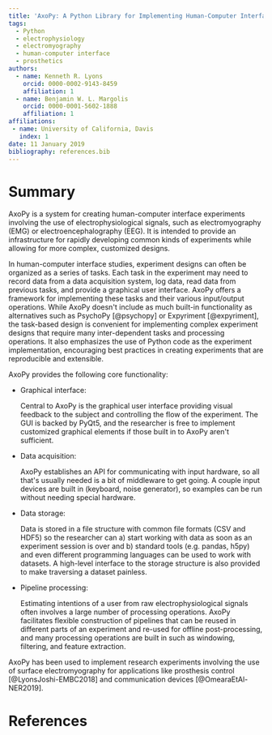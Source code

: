```yaml
---
title: 'AxoPy: A Python Library for Implementing Human-Computer Interface Experiments'
tags:
  - Python
  - electrophysiology
  - electromyography
  - human-computer interface
  - prosthetics
authors:
  - name: Kenneth R. Lyons
    orcid: 0000-0002-9143-8459
    affiliation: 1
  - name: Benjamin W. L. Margolis
    orcid: 0000-0001-5602-1888
    affiliation: 1
affiliations:
 - name: University of California, Davis
   index: 1
date: 11 January 2019
bibliography: references.bib
---
```


# Summary

AxoPy is a system for creating human-computer interface experiments involving
the use of electrophysiological signals, such as electromyography (EMG) or
electroencephalography (EEG). It is intended to provide an infrastructure for
rapidly developing common kinds of experiments while allowing for more complex,
customized designs.

In human-computer interface studies, experiment designs can often be organized
as a series of tasks. Each task in the experiment may need to record data from
a data acquisition system, log data, read data from previous tasks, and provide
a graphical user interface. AxoPy offers a framework for implementing these
tasks and their various input/output operations. While AxoPy doesn't include as
much built-in functionality as alternatives such as PsychoPy [@psychopy] or
Expyriment [@expyriment], the task-based design is convenient for implementing
complex experiment designs that require many inter-dependent tasks and
processing operations. It also emphasizes the use of Python code as the
experiment implementation, encouraging best practices in creating experiments
that are reproducible and extensible.

AxoPy provides the following core functionality:

- Graphical interface:

    Central to AxoPy is the graphical user interface providing visual feedback
    to the subject and controlling the flow of the experiment. The GUI is
    backed by PyQt5, and the researcher is free to implement customized
    graphical elements if those built in to AxoPy aren't sufficient.

- Data acquisition:

    AxoPy establishes an API for communicating with input hardware, so all
    that's usually needed is a bit of middleware to get going. A couple input
    devices are built in (keyboard, noise generator), so examples can be run
    without needing special hardware.

- Data storage:

    Data is stored in a file structure with common file formats (CSV and HDF5)
    so the researcher can a) start working with data as soon as an experiment
    session is over and b) standard tools (e.g. pandas, h5py) and even
    different programming languages can be used to work with datasets.
    A high-level interface to the storage structure is also provided to make
    traversing a dataset painless.

- Pipeline processing:

    Estimating intentions of a user from raw electrophysiological signals often
    involves a large number of processing operations. AxoPy facilitates
    flexible construction of pipelines that can be reused in different parts of
    an experiment and re-used for offline post-processing, and many processing
    operations are built in such as windowing, filtering, and feature extraction.

AxoPy has been used to implement research experiments involving the use of
surface electromyography for applications like prosthesis control
[@LyonsJoshi-EMBC2018] and communication devices [@OmearaEtAl-NER2019].

# References
